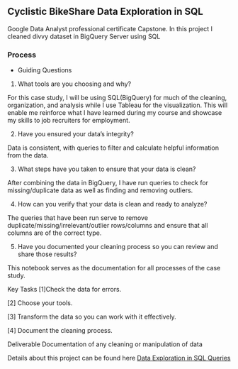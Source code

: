 ## Cyclistic BikeShare Data Exploration in SQL
Google Data Analyst professional certificate Capstone. In this project I cleaned divvy dataset in BigQuery Server using SQL
### Process
* Guiding Questions
1. What tools are you choosing and why?

For this case study, I will be using SQL(BigQuery) for much of the cleaning, organization, and analysis while I use Tableau for the visualization. This will enable me reinforce what I have learned during my course and showcase my skills to job recruiters for employment.

2. Have you ensured your data’s integrity?

Data is consistent, with queries to filter and calculate helpful information from the data.

3. What steps have you taken to ensure that your data is clean?

After combining the data in BigQuery, I have run queries to check for missing/duplicate data as well as finding and removing outliers.

4. How can you verify that your data is clean and ready to analyze?

The queries that have been run serve to remove duplicate/missing/irrelevant/outlier rows/columns and ensure that all columns are of the correct type.

5. Have you documented your cleaning process so you can review and share those results?

This notebook serves as the documentation for all processes of the case study.

Key Tasks
[1]Check the data for errors.

[2] Choose your tools.

[3] Transform the data so you can work with it effectively.

[4] Document the cleaning process.

Deliverable
Documentation of any cleaning or manipulation of data

Details about this project can be found here [Data Exploration in SQL Queries](https://github.com/Ejay4real/Data-Exploration-in-SQL/blob/main/Github_repo.md)


